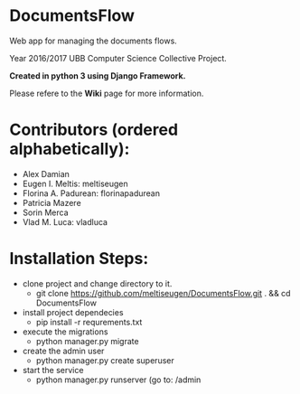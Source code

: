 # DocumentsFlow
Web app for managing the documents flows.

Year 2016/2017 UBB Computer Science Collective Project.

**Created in python 3 using Django Framework.**

Please refere to the **Wiki** page for more information.

# Contributors (ordered alphabetically):
  - Alex Damian
  - Eugen I. Meltis: meltiseugen
  - Florina A. Padurean: florinapadurean
  - Patricia Mazere
  - Sorin Merca
  - Vlad M. Luca: vladluca
  
# Installation Steps:
  - clone project and change directory to it.
    - git clone https://github.com/meltiseugen/DocumentsFlow.git . && cd DocumentsFlow
  - install project dependecies
    - pip install -r requrements.txt
  - execute the migrations
    - python manager.py migrate
  - create the admin user
    - python manager.py create superuser
  - start the service
    - python manager.py runserver (go to: <the link displayed>/admin
  

